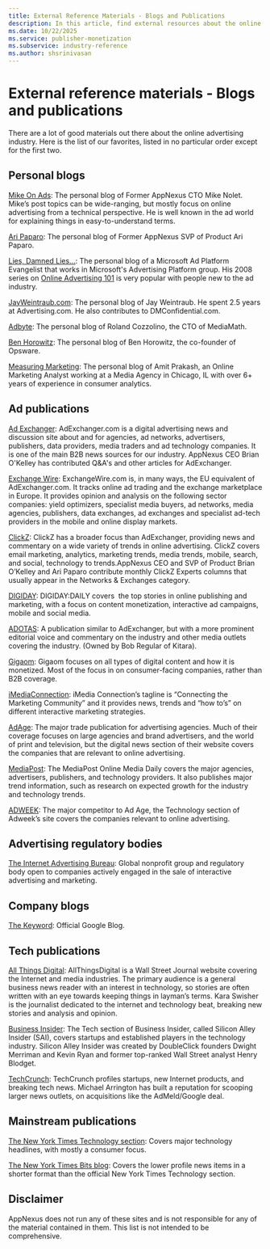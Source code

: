 ```yaml
---
title: External Reference Materials - Blogs and Publications
description: In this article, find external resources about the online advertising industry.
ms.date: 10/22/2025
ms.service: publisher-monetization
ms.subservice: industry-reference
ms.author: shsrinivasan
---
```


# External reference materials - Blogs and publications

There are a lot of good materials out there about the online advertising industry. Here is the list of our favorites, listed in no particular order except for the first two.

## Personal blogs

[Mike On Ads](http://www.mikeonads.com/): The personal blog of Former AppNexus CTO Mike Nolet. Mike’s post topics can be wide-ranging, but mostly focus on online advertising from a technical perspective. He is well known in the ad world for explaining things in easy-to-understand terms.

[Ari Paparo](https://aripaparo.com/): The personal blog of Former AppNexus SVP of Product Ari Paparo.

[Lies, Damned Lies...](http://www.liesdamnedlies.com/): The personal blog of a Microsoft Ad Platform Evangelist that works in Microsoft's Advertising Platform group. His 2008 series on [Online Advertising 101](https://www.liesdamnedlies.com/2008/06/online-advertis-4.html) is very popular with people new to the ad industry.

[JayWeintraub.com](https://www.jayweintraub.com/): The personal blog of Jay Weintraub. He spent 2.5 years at Advertising.com. He also contributes to DMConfidential.com.

[Adbyte](http://adbyte.blogspot.com/): The personal blog of Roland Cozzolino, the CTO of MediaMath.

[Ben Horowitz](https://a16z.com/author/ben-horowitz/): The personal blog of Ben Horowitz, the co-founder of Opsware.

[Measuring Marketing](http://measuringemarketing.blogspot.com/): The personal blog of Amit Prakash, an Online Marketing Analyst working at a Media Agency in Chicago, IL with over 6+ years of experience in consumer analytics.

## Ad publications

[Ad Exchanger](https://www.adexchanger.com/): AdExchanger.com is a digital advertising news and discussion site about and for agencies, ad networks, advertisers, publishers, data providers, media traders and ad technology companies. It is one of the main B2B news sources for our industry. AppNexus CEO Brian O'Kelley has contributed Q&A's and other articles for AdExchanger.

[Exchange Wire](https://www.exchangewire.com/): ExchangeWire.com is, in many ways, the EU equivalent of AdExchanger.com. It tracks online ad trading and the exchange marketplace in Europe. It provides opinion and analysis on the following sector companies: yield optimizers, specialist media buyers, ad networks, media agencies, publishers, data exchanges, ad exchanges and specialist ad-tech providers in the mobile and online display markets.

[ClickZ](https://www.clickz.com/): ClickZ has a broader focus than AdExchanger, providing news and commentary on a wide variety of trends in online advertising. ClickZ covers email marketing, analytics, marketing trends, media trends, mobile, search, and social, technology to
trends.AppNexus CEO and SVP of Product Brian O’Kelley and Ari Paparo contribute monthly ClickZ Experts columns that usually appear in the Networks & Exchanges category.

[DIGIDAY](http://digiday.com): DIGIDAY:DAILY covers  the top stories in online publishing and marketing, with a focus on content monetization, interactive ad campaigns, mobile and social media.

[ADOTAS](http://www.adotas.com/): A publication similar to AdExchanger, but with a more prominent editorial voice and commentary on the industry and other media outlets covering the industry. (Owned by Bob Regular of Kitara).

[Gigaom](https://gigaom.com/): Gigaom focuses on all types of digital content and how it is monetized. Most of the focus in on consumer-facing companies, rather than B2B coverage.

[iMediaConnection](https://www.imediasummits.com/events): iMedia Connection’s tagline is “Connecting the Marketing Community” and it provides news, trends and “how to’s” on different interactive marketing strategies.

[AdAge](https://adage.com/section/digital): The major trade publication for advertising agencies. Much of their coverage focuses on large agencies and brand advertisers, and the world of print and television, but the digital news section of their website covers the companies that are relevant to online advertising.

[MediaPost](https://www.mediapost.com/): The MediaPost Online Media Daily covers the major agencies, advertisers, publishers, and technology providers. It also publishes major trend information, such as research on expected growth for the industry and technology trends.

[ADWEEK](https://www.adweek.com/): The major competitor to Ad Age, the Technology section of Adweek’s site covers the companies relevant to online advertising.

## Advertising regulatory bodies

[The Internet Advertising Bureau](https://www.iab.com/): Global nonprofit group and regulatory body open to companies actively engaged in the sale of interactive advertising and marketing.

## Company blogs

[The Keyword](https://blog.google/): Official Google Blog.

## Tech publications

[All Things Digital](https://allthingsd.com): AllThingsDigital is a Wall Street Journal website covering the Internet and media industries. The primary audience is a general business news reader with an interest in technology, so stories are often written with an eye towards keeping things in layman’s terms. Kara Swisher is the journalist dedicated to the internet and technology beat, breaking new stories and analysis and opinion.

[Business Insider](https://www.businessinsider.com/): The Tech section of Business Insider, called Silicon Alley Insider (SAI), covers startups and established players in the technology industry. Silicon Alley Insider was created by DoubleClick founders Dwight Merriman and Kevin Ryan and former top-ranked Wall Street analyst Henry Blodget.

[TechCrunch](https://techcrunch.com/): TechCrunch profiles startups, new Internet products, and breaking tech news. Michael Arrington has built a reputation for scooping larger news outlets, on acquisitions like the AdMeld/Google deal.

## Mainstream publications

[The New York Times Technology section](https://www.nytimes.com/section/technology): Covers major technology headlines, with mostly a consumer focus.

[The New York Times Bits blog](https://www.nytimes.com/column/bits): Covers the lower profile news items in a shorter format than the official New York Times Technology section.

## Disclaimer

AppNexus does not run any of these sites and is not responsible for any of the material contained in them. This list is not intended to be comprehensive.
